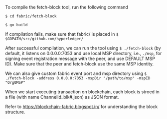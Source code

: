 To compile the fetch-block tool, run the following command

```$ cd fabric/fetch-block```

```$ go build```

If compilation fails, make sure that fabric/ is placed in ```$ $GOPATH/src/github.com/hyperledger/```

After successful compilation, we can run the tool using ```$ ./fetch-block``` (by default, it listens on 0.0.0.0:7053 and use local MSP directory, i.e., ```./msp```, for signing event registration message with the peer, and use DEFAULT MSP ID). Make sure that the peer and fetch-block use the same MSP identity.

We can also give custom fabric event port and msp directory using ```$ ./fetch-block -address 0.0.0.0:7053 -mspDir "/path/to/msp" -mspID "Org0MSP"``` 

When we start executing transaction on blockchain, each block is stroed in a file (with name ChannelId_blk#.json) as JSON format.  

Refer to https://blockchain-fabric.blogspot.in/ for understanding the block structure.
